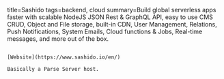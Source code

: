 title=Sashido
tags=backend, cloud
summary=Build global serverless apps faster with scalable NodeJS JSON Rest & GraphQL API, easy to use CMS CRUD, Object and File storage, built-in CDN, User Management, Relations, Push Notifications, System Emails, Cloud functions & Jobs, Real-time messages, and more out of the box.
~~~~~~

[Website](https://www.sashido.io/en/)

Basically a Parse Server host.

